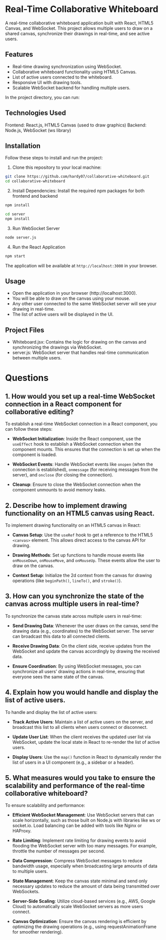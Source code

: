 # Real-Time Collaborative Whiteboard

A real-time collaborative whiteboard application built with React, HTML5 Canvas, and WebSocket. This project allows multiple users to draw on a shared canvas, synchronize their drawings in real-time, and see active users.

## Features

- Real-time drawing synchronization using WebSocket.
- Collaborative whiteboard functionality using HTML5 Canvas.
- List of active users connected to the whiteboard.
- Responsive UI with drawing tools.
- Scalable WebSocket backend for handling multiple users.

In the project directory, you can run:

## Technologies Used

Frontend: React.js, HTML5 Canvas (used to draw graphics)
Backend: Node.js, WebSocket (ws library)

## Installation

Follow these steps to install and run the project:

1.  Clone this repository to your local machine:

```bash
git clone https://github.com/hardy07/collaborative-whiteboard.git
cd collaborative-whiteboard
```

2. Install Dependencies: Install the required npm packages for both frontend and backend

```bash
npm install

cd server
npm install
```

3. Run WebSocket Server

```bash
node server.js
```

4. Run the React Application

```bash
npm start
```

The application will be available at `http://localhost:3000` in your browser.

## Usage

- Open the application in your browser (http://localhost:3000).
- You will be able to draw on the canvas using your mouse.
- Any other user connected to the same WebSocket server will see your drawing in real-time.
- The list of active users will be displayed in the UI.

## Project Files

- Whiteboard.jsx: Contains the logic for drawing on the canvas and synchronizing the drawings via WebSocket.
- server.js: WebSocket server that handles real-time communication between multiple users.

# Questions

## 1. How would you set up a real-time WebSocket connection in a React component for collaborative editing?

To establish a real-time WebSocket connection in a React component, you can follow these steps:

- **WebSocket Initialization**: Inside the React component, use the `useEffect` hook to establish a WebSocket connection when the component mounts. This ensures that the connection is set up when the component is loaded.

- **WebSocket Events**: Handle WebSocket events like `onopen` (when the connection is established), `onmessage` (for receiving messages from the server), and `onclose` (for closing the connection).

- **Cleanup**: Ensure to close the WebSocket connection when the component unmounts to avoid memory leaks.

## 2. Describe how to implement drawing functionality on an HTML5 canvas using React.

To implement drawing functionality on an HTML5 canvas in React:

- **Canvas Setup**: Use the `useRef` hook to get a reference to the HTML5 `<canvas>` element. This allows direct access to the canvas API for drawing.

- **Drawing Methods**: Set up functions to handle mouse events like `onMouseDown`, `onMouseMove`, and `onMouseUp`. These events allow the user to draw on the canvas.

- **Context Setup**: Initialize the 2d context from the canvas for drawing operations (like `beginPath()`, `lineTo()`, and `stroke()`).

## 3. How can you synchronize the state of the canvas across multiple users in real-time?

To synchronize the canvas state across multiple users in real-time:

- **Send Drawing Data**: Whenever the user draws on the canvas, send the drawing data (e.g., coordinates) to the WebSocket server. The server can broadcast this data to all connected clients.

- **Receive Drawing Data**: On the client side, receive updates from the WebSocket and update the canvas accordingly by drawing the received data.

- **Ensure Coordination**: By using WebSocket messages, you can synchronize all users’ drawing actions in real-time, ensuring that everyone sees the same state of the canvas.

## 4. Explain how you would handle and display the list of active users.

To handle and display the list of active users:

- **Track Active Users**: Maintain a list of active users on the server, and broadcast this list to all clients when users connect or disconnect.

- **Update User List**: When the client receives the updated user list via WebSocket, update the local state in React to re-render the list of active users.

- **Display Users**: Use the `map()` function in React to dynamically render the list of users in a UI component (e.g., a sidebar or a header).

## 5. What measures would you take to ensure the scalability and performance of the real-time collaborative whiteboard?

To ensure scalability and performance:

- **Efficient WebSocket Management**: Use WebSocket servers that can scale horizontally, such as those built on Node.js with libraries like ws or socket.io. Load balancing can be added with tools like Nginx or HAProxy.

- **Rate Limiting**: Implement rate limiting for drawing events to avoid flooding the WebSocket server with too many messages. For example, throttle the number of messages per second.

- **Data Compression**: Compress WebSocket messages to reduce bandwidth usage, especially when broadcasting large amounts of data to multiple users.

- **State Management**: Keep the canvas state minimal and send only necessary updates to reduce the amount of data being transmitted over WebSockets.

- **Server-Side Scaling**: Utilize cloud-based services (e.g., AWS, Google Cloud) to automatically scale WebSocket servers as more users connect.

- **Canvas Optimization**: Ensure the canvas rendering is efficient by optimizing the drawing operations (e.g., using requestAnimationFrame for smoother rendering).
